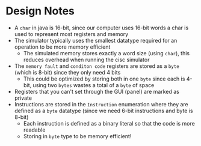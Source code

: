 # Design Notes

- A `char` in java is 16-bit, since our computer uses 16-bit words a char is used to represent most registers and memory
- The simulator typically uses the smallest datatype required for an operation to be more memory efficient
    - The simulated memory stores exactly a word size (using `char`), this reduces overhead when running the cisc simulator
- The `memory fault` and `conditon code` registers are stored as a `byte` (which is 8-bit) since they only need 4 bits
    - This could be optimized by storing both in one `byte` since each is 4-bit, using two `bytes` wastes a total of a `byte` of space
- Registers that you can't set through the GUI (panel) are marked as private
- Instructions are stored in the `Instruction` enumeration where they are defined as a `byte` datatype (since we need 6-bit instructions and byte is 8-bit)
    - Each instruction is defined as a binary literal so that the code is more readable
    - Storing in `byte` type to be memory efficient!
